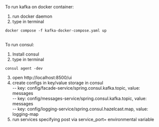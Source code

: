 ##
To run kafka on docker container:

1. run docker daemon
2. type in terminal
```
docker compose -f kafka-docker-compose.yaml up
```

##
To run consul:

1. Install consul
2. type in terminal
```
consul agent -dev
```
3. open http://localhost:8500/ui
4. create configs in key/value storage in consul <br>
   -- key: config/facade-service/spring.consul.kafka.topic, value: messages <br>
   -- key: config/messages-service/spring.consul.kafka.topic, value: messages <br>
   -- key: config/logging-service/spring.consul.hazelcast.map, value: logging-map
5. run services specifying post via service_port=<port> environmental variable
   
